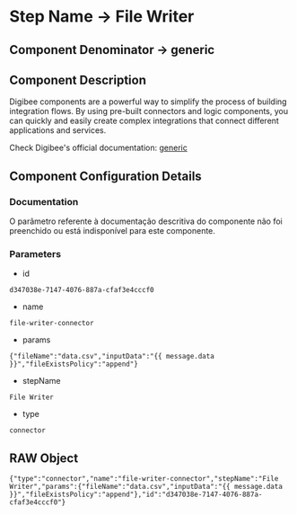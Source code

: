 # Step Name -> File Writer
## Component Denominator -> generic

## Component Description

Digibee components are a powerful way to simplify the process of building integration flows. By using pre-built connectors and logic components, you can quickly and easily create complex integrations that connect different applications and services.

Check Digibee's official documentation: [generic](https://docs.digibee.com/documentation "Digibee documentation")

## Component Configuration Details
### Documentation

O parâmetro referente à documentação descritiva do componente não foi preenchido ou está indisponível para este componente.

### Parameters

* id
```
d347038e-7147-4076-887a-cfaf3e4cccf0
```

* name
```
file-writer-connector
```

* params
```
{"fileName":"data.csv","inputData":"{{ message.data }}","fileExistsPolicy":"append"}
```

* stepName
```
File Writer
```

* type
```
connector
```


## RAW Object

```
{"type":"connector","name":"file-writer-connector","stepName":"File Writer","params":{"fileName":"data.csv","inputData":"{{ message.data }}","fileExistsPolicy":"append"},"id":"d347038e-7147-4076-887a-cfaf3e4cccf0"}
```